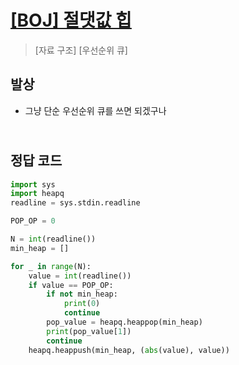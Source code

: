 # [[BOJ] 절댓값 힙](https://www.acmicpc.net/problem/11286)

> [자료 구조] [우선순위 큐]

## 발상

- 그냥 단순 우선순위 큐를 쓰면 되겠구나

## <br>정답 코드

```python
import sys
import heapq
readline = sys.stdin.readline

POP_OP = 0

N = int(readline())
min_heap = []

for _ in range(N):
    value = int(readline())
    if value == POP_OP:
        if not min_heap:
            print(0)
            continue
        pop_value = heapq.heappop(min_heap)
        print(pop_value[1])
        continue
    heapq.heappush(min_heap, (abs(value), value))
```
